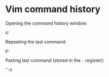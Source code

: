 # Vim command history

Opening the command history window:

`q:`

Repeating the last command:

`@:`

Pasting last command (stored in the `:` register):

`":p`
